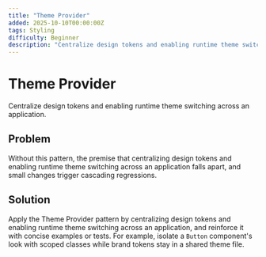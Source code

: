 ```yaml
---
title: "Theme Provider"
added: 2025-10-10T00:00:00Z
tags: Styling
difficulty: Beginner
description: "Centralize design tokens and enabling runtime theme switching across an application."
---
```

# Theme Provider

Centralize design tokens and enabling runtime theme switching across an application.

## Problem

Without this pattern, the premise that centralizing design tokens and enabling runtime theme switching across an application falls apart, and small changes trigger cascading regressions.

## Solution

Apply the Theme Provider pattern by centralizing design tokens and enabling runtime theme switching across an application, and reinforce it with concise examples or tests. For example, isolate a `Button` component's look with scoped classes while brand tokens stay in a shared theme file.
